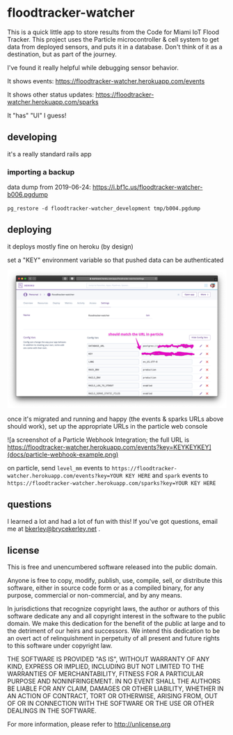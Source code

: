 # floodtracker-watcher

This is a quick little app to store results from the Code for Miami
IoT Flood Tracker. This project uses the Particle microcontroller & cell
system to get data from deployed sensors, and puts it in a database. Don't
think of it as a destination, but as part of the journey.

I've found it really helpful while debugging sensor behavior.

It shows events: https://floodtracker-watcher.herokuapp.com/events

It shows other status updates: https://floodtracker-watcher.herokuapp.com/sparks

It "has" "UI" I guess!

## developing

it's a really standard rails app

### importing a backup

data dump from 2019-06-24:
https://i.bf1c.us/floodtracker-watcher-b006.pgdump

`pg_restore -d floodtracker-watcher_development tmp/b004.pgdump`

## deploying

it deploys mostly fine on heroku (by design)



set a "KEY" environment variable so that pushed data can be authenticated

![a screenshot of the "Settings" page for an app on the Heroku Dashboard; the "KEY" configuration should match the URL in particle](docs/heroku-configuration-example.png)

once it's migrated and running and happy (the events & sparks URLs above should
work), set up the appropriate URLs in the particle web console

![a screenshot of a Particle Webhook Integration; the full URL is https://floodtracker-watcher.herokuapp.com/events?key=KEYKEYKEY](docs/particle-webhook-example.png)

on particle, send `level_mm` events to
`https://floodtracker-watcher.herokuapp.com/events?key=YOUR KEY HERE`
and `spark` events to
`https://floodtracker-watcher.herokuapp.com/sparks?key=YOUR KEY HERE`

## questions

I learned a lot and had a lot of fun with this! If you've got questions,
email me at bkerley@brycekerley.net .

## license

This is free and unencumbered software released into the public domain.

Anyone is free to copy, modify, publish, use, compile, sell, or
distribute this software, either in source code form or as a compiled
binary, for any purpose, commercial or non-commercial, and by any
means.

In jurisdictions that recognize copyright laws, the author or authors
of this software dedicate any and all copyright interest in the
software to the public domain. We make this dedication for the benefit
of the public at large and to the detriment of our heirs and
successors. We intend this dedication to be an overt act of
relinquishment in perpetuity of all present and future rights to this
software under copyright law.

THE SOFTWARE IS PROVIDED "AS IS", WITHOUT WARRANTY OF ANY KIND,
EXPRESS OR IMPLIED, INCLUDING BUT NOT LIMITED TO THE WARRANTIES OF
MERCHANTABILITY, FITNESS FOR A PARTICULAR PURPOSE AND NONINFRINGEMENT.
IN NO EVENT SHALL THE AUTHORS BE LIABLE FOR ANY CLAIM, DAMAGES OR
OTHER LIABILITY, WHETHER IN AN ACTION OF CONTRACT, TORT OR OTHERWISE,
ARISING FROM, OUT OF OR IN CONNECTION WITH THE SOFTWARE OR THE USE OR
OTHER DEALINGS IN THE SOFTWARE.

For more information, please refer to <http://unlicense.org>
